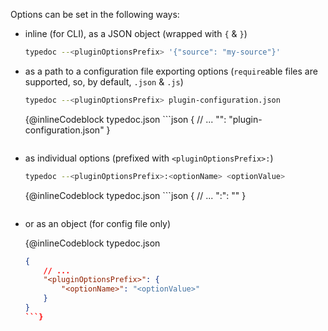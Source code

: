 <!-- markdownlint-disable no-inline-html -->

Options can be set in the following ways:

* inline (for CLI), as a JSON object (wrapped with `{` & `}`)

  ```sh
  typedoc --<pluginOptionsPrefix> '{"source": "my-source"}'
  ```

* as a path to a configuration file exporting options (`require`able files are supported, so, by default, `.json` & `.js`)

  ```sh
  typedoc --<pluginOptionsPrefix> plugin-configuration.json
  ```

  {@inlineCodeblock typedoc.json ```json
  {
      // ...
      "<pluginOptionsPrefix>": "plugin-configuration.json"
  }
  ```}

* as individual options (prefixed with `<pluginOptionsPrefix>:`)

  ```sh
  typedoc --<pluginOptionsPrefix>:<optionName> <optionValue>
  ```

  {@inlineCodeblock typedoc.json ```json
  {
      // ...
      "<pluginOptionsPrefix>:<optionName>": "<optionValue>"
  }
  ```}

* or as an object (for config file only)

  {@inlineCodeblock typedoc.json

  ```json
  {
      // ...
      "<pluginOptionsPrefix>": {
          "<optionName>": "<optionValue>"
      }
  }
  ```}
